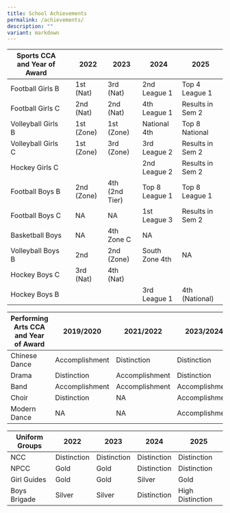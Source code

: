 ```yaml
---
title: School Achievements
permalink: /achievements/
description: ""
variant: markdown
---
```

|Sports CCA and Year of Award| | 2022 |2023 |2024 | 2025|
| -------- | -------- | -------- |-------- |-------- |-------- |
| Football Girls B    |    | 1st (Nat)    |3rd (Nat)   |2nd League 1  |Top 4 League 1  |
| Football Girls C    |    | 2nd (Nat)   | 2nd (Nat)   |4th  League 1  |Results in Sem 2|
| Volleyball Girls B    |  | 1st (Zone) |1st (Zone)   |National 4th    |Top 8 National |
| Volleyball Girls C    |    | 1st (Zone)  |3rd (Zone)  |3rd League 2    |Results in Sem 2|
| Hockey Girls C   |   |    |    |2nd League 2   |Results in Sem 2|
| Football Boys B   |  | 2nd (Zone) |4th (2nd Tier)|Top 8 League 1   |Top 8 League 1  |
| Football Boys C     |      | NA        |NA       |1st League 3    |Results in Sem 2|
| Basketball Boys    |      | NA     |4th Zone C   |NA     |
| Volleyball Boys B    |     | 2nd     |2nd (Zone)    |South Zone 4th   |NA     |
| Hockey Boys C |      | 3rd (Nat)    |4th (Nat)    |    ||
| Hockey Boys B |  |   |    | 3rd League 1  |   4th (National)  |


|Performing Arts CCA and Year of Award| 2019/2020 | 2021/2022 |2023/2024 |2025/2026 |
| -------- | -------- | -------- |-------- |-------- |
| Chinese Dance   | Accomplishment   | Distinction   |Distinction    |Accomplishment   |
| Drama  | Distinction    | Accomplishment   |Distinction    |Results not in |
| Band   | Accomplishment    | Accomplishment    |Accomplishment   |Accomplishment   |
| Choir    | Distinction     | NA   |Accomplishment   |Distinction    |
| Modern Dance    | NA | NA    |Accomplishment   |Results not in |


|Uniform Groups | 2022 | 2023 |2024 |2025|
| -------- | -------- | -------- |-------- |-------- |
| NCC   | Distinction    | Distinction   |Distinction    |Distinction    |
| NPCC    | Gold    | Gold   |Distinction    |Distinction    |
| Girl Guides | Gold     | Gold       |Silver |Gold  |
| Boys Brigade | Silver    | Silver   |Distinction   |High Distinction   |